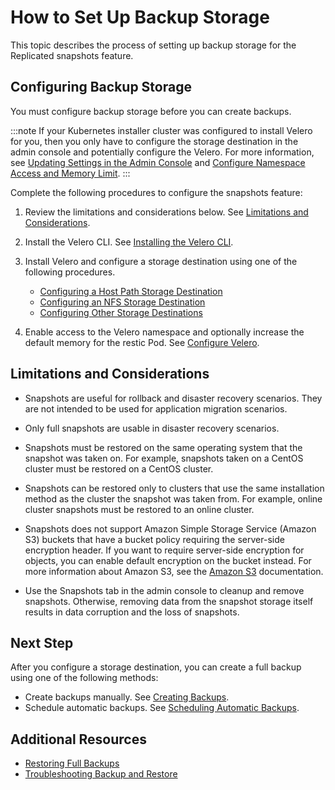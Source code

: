# How to Set Up Backup Storage

This topic describes the process of setting up backup storage for the Replicated snapshots feature.

## Configuring Backup Storage

You must configure backup storage before you can create backups.

:::note
If your Kubernetes installer cluster was configured to install Velero for you, then you only have to configure the storage destination in the admin console and potentially configure the Velero. For more information, see [Updating Settings in the Admin Console](snapshots-updating-with-admin-console) and [Configure Namespace Access and Memory Limit](snapshots-velero-installing-config).
:::

Complete the following procedures to configure the snapshots feature:

1. Review the limitations and considerations below. See [Limitations and Considerations](#limitations-and-considerations).

1. Install the Velero CLI. See [Installing the Velero CLI](snapshots-velero-cli-installing).

1. Install Velero and configure a storage destination using one of the following procedures.

    - [Configuring a Host Path Storage Destination](snapshots-configuring-hostpath)
    - [Configuring an NFS Storage Destination](snapshots-configuring-nfs)
    - [Configuring Other Storage Destinations](snapshots-storage-destinations)

1. Enable access to the Velero namespace and optionally increase the default memory for the restic Pod. See [Configure Velero](snapshots-velero-installing-config).

## Limitations and Considerations

- Snapshots are useful for rollback and disaster recovery scenarios. They are not intended to be used for application migration scenarios.

- Only full snapshots are usable in disaster recovery scenarios.

- Snapshots must be restored on the same operating system that the snapshot was taken on. For example, snapshots taken on a CentOS cluster must be restored on a CentOS cluster.

- Snapshots can be restored only to clusters that use the same installation method as the cluster the snapshot was taken from. For example, online cluster snapshots must be restored to an online cluster.

- Snapshots does not support Amazon Simple Storage Service (Amazon S3) buckets that have a bucket policy requiring the server-side encryption header. If you want to require server-side encryption for objects, you can enable default encryption on the bucket instead. For more information about Amazon S3, see the [Amazon S3](https://docs.aws.amazon.com/s3/?icmpid=docs_homepage_featuredsvcs) documentation.

- Use the Snapshots tab in the admin console to cleanup and remove snapshots. Otherwise, removing data from the snapshot storage itself results in data corruption and the loss of snapshots.

## Next Step

After you configure a storage destination, you can create a full backup using one of the following methods:

  * Create backups manually. See [Creating Backups](snapshots-creating).
  * Schedule automatic backups. See [Scheduling Automatic Backups](snapshots-scheduling).

## Additional Resources

* [Restoring Full Backups](snapshots-restoring-full)
* [Troubleshooting Backup and Restore](snapshots-troubleshooting-backup-restore)
